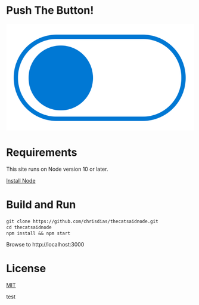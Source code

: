 
# Push The Button!

![alt](./assets/button.png)

# Requirements

This site runs on Node version 10 or later.

[Install Node](https://nodejs.org/en/download/)

# Build and Run

``` shell
git clone https://github.com/chrisdias/thecatsaidnode.git
cd thecatsaidnode
npm install && npm start
```

Browse to http://localhost:3000

# License
[MIT](./LICENSE)

test